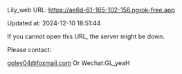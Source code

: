 Lily_web URL: https://ae6d-61-165-102-156.ngrok-free.app

Updated at: 2024-12-10 18:51:44

If you cannot open this URL, the server might be down.

Please contact: 

goley04@foxmail.com Or Wechat:GL_yeaH